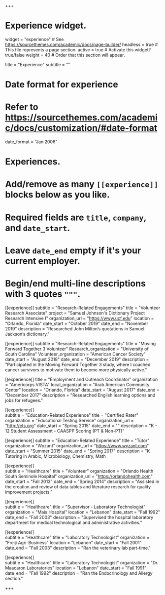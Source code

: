 +++
# Experience widget.
widget = "experience"  # See https://sourcethemes.com/academic/docs/page-builder/
headless = true  # This file represents a page section.
active = true  # Activate this widget? true/false
weight = 40  # Order that this section will appear.

title = "Experience"
subtitle = ""

# Date format for experience
#   Refer to https://sourcethemes.com/academic/docs/customization/#date-format
date_format = "Jan 2006"

# Experiences.
#   Add/remove as many `[[experience]]` blocks below as you like.
#   Required fields are `title`, `company`, and `date_start`.
#   Leave `date_end` empty if it's your current employer.
#   Begin/end multi-line descriptions with 3 quotes `"""`.
[[experience]]
subtitle = "Research-Related Engagements"
  title = "Volunteer Research Associate"
  project = "Samuel Johnson's Dictionary Project Research Intensive I"
  organization_url = "https://www.ucf.edu"
  location = "Orlando, Florida"
  date_start = "October 2019"
  date_end = "November 2019"
  description = "Researched John Milton’s quotations in Samuel Jackson’s dictionary."

[[experience]]
subtitle = "Research-Related Engagements"
  title = "Moving Forward Together 3 Volunteer"
  Research_organization = "University of South Carolina"
  Volunteer_organization = "American Cancer Society"
  date_start = "August 2018"
  date_end = "December 2019"
  description = "Participated in the Moving Forward Together 3 study, where I coached cancer survivors to motivate them to become more physically active."

[(experience)]
  title = "Employment and Outreach Coordinator"
  organization = "Americorps VISTA"
  local_organization = "Arab American Community Center"
  location = "Orlando, Florida"
  date_start = "August 2017"
  date_end = "December 2017"
  description = "Researched English learning options and jobs for refugees."

[(experience)]  
subtitle = "Education-Related Experience"
  title = "Certified Rater"
  organization = "Educational Testing Service"
  organization_url = "http://ets.org"
  date_start = "Spring 2015"
  date_end = ""
  description = "K - 12 Student Assessment - CAASPP Scoring (PT & Non-PT)"

[(experience)] 
subtitle = "Education-Related Experience"
  title = "Tutor"
  organization = "Wyzant"
  organization_url = "https://www.wyzant.com"
  date_start = "Summer 2015"
  date_end = "Spring 2017"
  description = "K Tutoring in Arabic, Microbiology, Chemistry, Math                                                                          

[(experience)]  
subtitle = "Healthcare"
  title = "Volunteer"
  organization = "Orlando Health South Seminole Hospital"
  organization_url = "https://orlandohealth.com"
  date_start = "Fall 2013"
  date_end = "Spring 2014"
  description = "Assisted in the creation and review of data tables and literature research for quality improvement projects."

[(experience)]  
subtitle = "Healthcare"
  title = "Supervisor - Laboratory Technologist"
  organization = "Mais Hospital"
  location = "Lebanon"
  date_start = "Fall 1992"
  date_end = "Fall 2003"
  description = "Supervised the hospital laboratory department for medical technological and administrative activities."

[(experience)]  
subtitle = "Healthcare"
  title = "Laboratory Technologist"
  organization = "Freiji Agri-Business"
  location = "Lebanon"
  date_start = "Fall 2001"
  date_end = "Fall 2003"
  description = "Ran the veterinary lab part-time."

[(experience)]  
subtitle = "Healthcare"
  title = "Laboratory Technologist"
  organization = "Dr. Maacaron Laboratories"
  location = "Lebanon"
  date_start = "Fall 1991"
  date_end = "Fall 1992"
  description = "Ran the Endocrinology and Allergy section."

+++
